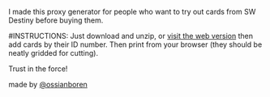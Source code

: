 I made this proxy generator for people who want to try out cards from SW Destiny before buying them.

#INSTRUCTIONS:
Just download and unzip, or [visit the web version](http://ossianboren.com/SWDestinyProxy/) then add cards by their ID number. Then print from your browser (they should be neatly gridded for cutting).


Trust in the force!

made by [@ossianboren](https://twitter.com/ossianboren)